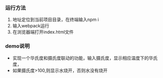 ### 运行方法
1. 地址定位到当前项目目录，在终端输入npm i
2. 输入webpack运行
3. 在浏览器端打开index.html文件
### demo说明
* 实现一个华氏度和摄氏度联动的功能，输入摄氏度，显示相应温度下的华氏度，
* 如果摄氏度>100,则显示水烧开，否则水没有烧开